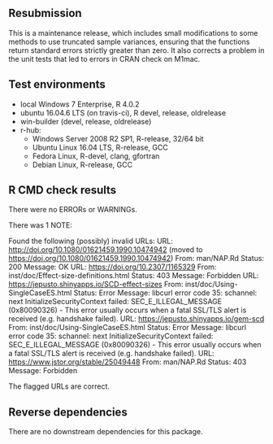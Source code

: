 ## Resubmission

This is a maintenance release, which includes small modifications to some methods to use truncated sample variances, ensuring that the functions return standard errors strictly greater than zero. It also corrects a problem in the unit tests that led to errors in CRAN check on M1mac.

## Test environments

* local Windows 7 Enterprise, R 4.0.2
* ubuntu 16.04.6 LTS (on travis-ci), R devel, release, oldrelease
* win-builder (devel, release, oldrelease)
* r-hub:
  * Windows Server 2008 R2 SP1, R-release, 32/64 bit
  * Ubuntu Linux 16.04 LTS, R-release, GCC
  * Fedora Linux, R-devel, clang, gfortran
  * Debian Linux, R-release, GCC

## R CMD check results

There were no ERRORs or WARNINGs. 

There was 1 NOTE:

Found the following (possibly) invalid URLs:
URL: http://doi.org/10.1080/01621459.1990.10474942 (moved to https://doi.org/10.1080/01621459.1990.10474942)
    From: man/NAP.Rd
    Status: 200
    Message: OK
  URL: https://doi.org/10.2307/1165329
    From: inst/doc/Effect-size-definitions.html
    Status: 403
    Message: Forbidden
  URL: https://jepusto.shinyapps.io/SCD-effect-sizes
    From: inst/doc/Using-SingleCaseES.html
    Status: Error
    Message: libcurl error code 35:
      	schannel: next InitializeSecurityContext failed: SEC_E_ILLEGAL_MESSAGE (0x80090326) - This error usually occurs when a fatal SSL/TLS alert is received (e.g. handshake failed).
  URL: https://jepusto.shinyapps.io/gem-scd
    From: inst/doc/Using-SingleCaseES.html
    Status: Error
    Message: libcurl error code 35:
      	schannel: next InitializeSecurityContext failed: SEC_E_ILLEGAL_MESSAGE (0x80090326) - This error usually occurs when a fatal SSL/TLS alert is received (e.g. handshake failed).
  URL: https://www.jstor.org/stable/25049448
    From: man/NAP.Rd
    Status: 403
    Message: Forbidden
    
  The flagged URLs are correct.

## Reverse dependencies

There are no downstream dependencies for this package.
